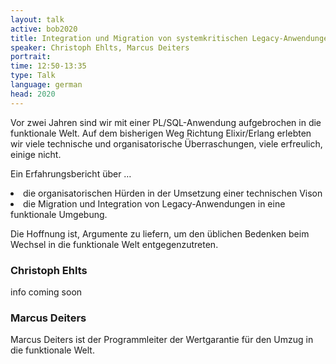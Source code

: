 ```yaml
---
layout: talk
active: bob2020
title: Integration und Migration von systemkritischen Legacy-Anwendungen
speaker: Christoph Ehlts, Marcus Deiters
portrait:
time: 12:50-13:35
type: Talk
language: german
head: 2020
---
```


Vor zwei Jahren sind wir mit einer PL/SQL-Anwendung aufgebrochen in
die funktionale Welt. Auf dem bisherigen Weg Richtung Elixir/Erlang
erlebten wir viele technische und organisatorische Überraschungen,
viele erfreulich, einige nicht.

Ein Erfahrungsbericht über …
<li>die organisatorischen Hürden in der
Umsetzung einer technischen Vison</li><li>die Migration und Integration
von Legacy-Anwendungen in eine funktionale Umgebung.</li>

Die Hoffnung ist, Argumente zu liefern, um den üblichen Bedenken beim
Wechsel in die funktionale Welt entgegenzutreten.

### Christoph Ehlts

info coming soon

### Marcus Deiters

Marcus Deiters ist der Programmleiter der Wertgarantie für den Umzug
in die funktionale Welt.